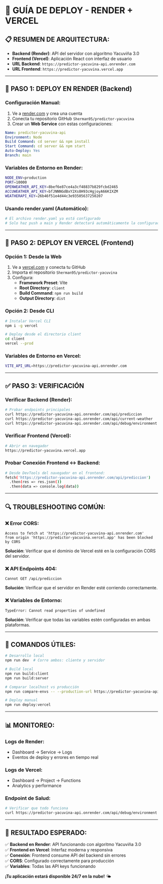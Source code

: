 # 🚀 GUÍA DE DEPLOY - RENDER + VERCEL

## 📋 **RESUMEN DE ARQUITECTURA:**
- **Backend (Render)**: API del servidor con algoritmo Yacuviña 3.0
- **Frontend (Vercel)**: Aplicación React con interfaz de usuario
- **URL Backend**: `https://predictor-yacuvina-api.onrender.com`
- **URL Frontend**: `https://predictor-yacuvina.vercel.app`

---

## 🔧 **PASO 1: DEPLOY EN RENDER (Backend)**

### **Configuración Manual:**
1. Ve a [render.com](https://render.com) y crea una cuenta
2. Conecta tu repositorio GitHub `Sherman95/predictor-yacuvina`
3. Crear un **Web Service** con estas configuraciones:

```yaml
Name: predictor-yacuvina-api
Environment: Node
Build Command: cd server && npm install
Start Command: cd server && npm start
Auto-Deploy: Yes
Branch: main
```

### **Variables de Entorno en Render:**
```bash
NODE_ENV=production
PORT=10000
OPENWEATHER_API_KEY=8bef6e87ce4a3cf48837b829fcbd2465
ACCUWEATHER_API_KEY=bfJNNNGdBxY2Xs8H93cHgjoyA66KIXZM
WEATHERAPI_KEY=26b46f51e4d44c3e93505637250207
```

### **Usando render.yaml (Automático):**
```bash
# El archivo render.yaml ya está configurado
# Solo haz push a main y Render detectará automáticamente la configuración
```

---

## 🚀 **PASO 2: DEPLOY EN VERCEL (Frontend)**

### **Opción 1: Desde la Web**
1. Ve a [vercel.com](https://vercel.com) y conecta tu GitHub
2. Importa el repositorio `Sherman95/predictor-yacuvina`
3. Configura:
   - **Framework Preset**: Vite
   - **Root Directory**: `client`
   - **Build Command**: `npm run build`
   - **Output Directory**: `dist`

### **Opción 2: Desde CLI**
```bash
# Instalar Vercel CLI
npm i -g vercel

# Deploy desde el directorio client
cd client
vercel --prod
```

### **Variables de Entorno en Vercel:**
```bash
VITE_API_URL=https://predictor-yacuvina-api.onrender.com
```

---

## ✅ **PASO 3: VERIFICACIÓN**

### **Verificar Backend (Render):**
```bash
# Probar endpoints principales
curl https://predictor-yacuvina-api.onrender.com/api/prediccion
curl https://predictor-yacuvina-api.onrender.com/api/current-weather
curl https://predictor-yacuvina-api.onrender.com/api/debug/environment
```

### **Verificar Frontend (Vercel):**
```bash
# Abrir en navegador
https://predictor-yacuvina.vercel.app
```

### **Probar Conexión Frontend ↔ Backend:**
```bash
# Desde DevTools del navegador en el frontend:
fetch('https://predictor-yacuvina-api.onrender.com/api/prediccion')
  .then(res => res.json())
  .then(data => console.log(data))
```

---

## 🔍 **TROUBLESHOOTING COMÚN:**

### **❌ Error CORS:**
```
Access to fetch at 'https://predictor-yacuvina-api.onrender.com' 
from origin 'https://predictor-yacuvina.vercel.app' has been blocked by CORS
```
**Solución**: Verificar que el dominio de Vercel esté en la configuración CORS del servidor.

### **❌ API Endpoints 404:**
```
Cannot GET /api/prediccion
```
**Solución**: Verificar que el servidor en Render esté corriendo correctamente.

### **❌ Variables de Entorno:**
```
TypeError: Cannot read properties of undefined
```
**Solución**: Verificar que todas las variables estén configuradas en ambas plataformas.

---

## 🚀 **COMANDOS ÚTILES:**

```bash
# Desarrollo local
npm run dev  # Corre ambos: cliente y servidor

# Build local
npm run build:client
npm run build:server

# Comparar localhost vs producción
npm run compare-envs -- --production-url https://predictor-yacuvina-api.onrender.com

# Deploy manual
npm run deploy:vercel
```

---

## 📊 **MONITOREO:**

### **Logs de Render:**
- Dashboard → Service → Logs
- Eventos de deploy y errores en tiempo real

### **Logs de Vercel:**
- Dashboard → Project → Functions
- Analytics y performance

### **Endpoint de Salud:**
```bash
# Verificar que todo funciona
curl https://predictor-yacuvina-api.onrender.com/api/debug/environment
```

---

## 🎯 **RESULTADO ESPERADO:**

✅ **Backend en Render**: API funcionando con algoritmo Yacuviña 3.0  
✅ **Frontend en Vercel**: Interfaz moderna y responsiva  
✅ **Conexión**: Frontend consume API del backend sin errores  
✅ **CORS**: Configurado correctamente para producción  
✅ **Variables**: Todas las API keys funcionando  

**¡Tu aplicación estará disponible 24/7 en la nube!** 🌤️

